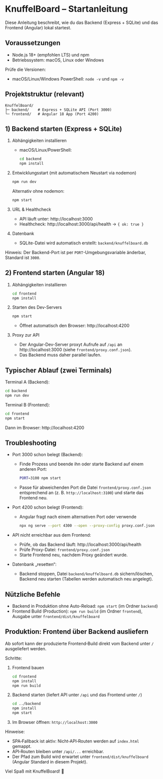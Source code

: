 # KnuffelBoard – Startanleitung

Diese Anleitung beschreibt, wie du das Backend (Express + SQLite) und das Frontend (Angular) lokal startest.

## Voraussetzungen
- Node.js 18+ (empfohlen LTS) und npm
- Betriebssystem: macOS, Linux oder Windows

Prüfe die Versionen:
- macOS/Linux/Windows PowerShell: `node -v` und `npm -v`

## Projektstruktur (relevant)
```
KnuffelBoard/
├─ backend/    # Express + SQLite API (Port 3000)
└─ frontend/   # Angular 18 App (Port 4200)
```

## 1) Backend starten (Express + SQLite)

1. Abhängigkeiten installieren
   - macOS/Linux/PowerShell:
     ```bash
     cd backend
     npm install
     ```
2. Entwicklungsstart (mit automatischem Neustart via nodemon)
   ```bash
   npm run dev
   ```
   Alternativ ohne nodemon:
   ```bash
   npm start
   ```

3. URL & Healthcheck
   - API läuft unter: http://localhost:3000
   - Healthcheck: http://localhost:3000/api/health → `{ ok: true }`

4. Datenbank
   - SQLite-Datei wird automatisch erstellt: `backend/knuffelboard.db`

Hinweis: Der Backend-Port ist per `PORT`-Umgebungsvariable änderbar, Standard ist `3000`.

## 2) Frontend starten (Angular 18)

1. Abhängigkeiten installieren
   ```bash
   cd frontend
   npm install
   ```
2. Starten des Dev-Servers
   ```bash
   npm start
   ```
   - Öffnet automatisch den Browser: http://localhost:4200

3. Proxy zur API
   - Der Angular-Dev-Server proxyt Aufrufe auf `/api` an http://localhost:3000 (siehe `frontend/proxy.conf.json`).
   - Das Backend muss daher parallel laufen.

## Typischer Ablauf (zwei Terminals)

Terminal A (Backend):
```bash
cd backend
npm run dev
```

Terminal B (Frontend):
```bash
cd frontend
npm start
```

Dann im Browser: http://localhost:4200

## Troubleshooting

- Port 3000 schon belegt (Backend):
  - Finde Prozess und beende ihn oder starte Backend auf einem anderen Port:
    ```bash
    PORT=3100 npm start
    ```
  - Passe für abweichenden Port die Datei `frontend/proxy.conf.json` entsprechend an (z. B. `http://localhost:3100`) und starte das Frontend neu.

- Port 4200 schon belegt (Frontend):
  - Angular fragt nach einem alternativen Port oder verwende
    ```bash
    npx ng serve --port 4300 --open --proxy-config proxy.conf.json
    ```

- API nicht erreichbar aus dem Frontend:
  - Prüfe, ob das Backend läuft: http://localhost:3000/api/health
  - Prüfe Proxy-Datei: `frontend/proxy.conf.json`
  - Starte Frontend neu, nachdem Proxy geändert wurde.

- Datenbank „resetten“:
  - Backend stoppen, Datei `backend/knuffelboard.db` sichern/löschen, Backend neu starten (Tabellen werden automatisch neu angelegt).

## Nützliche Befehle
- Backend in Produktion ohne Auto-Reload: `npm start` (im Ordner `backend`)
- Frontend Build (Production): `npm run build` (im Ordner `frontend`), Ausgabe unter `frontend/dist/knuffelboard`

## Produktion: Frontend über Backend ausliefern
Ab sofort kann der produzierte Frontend‑Build direkt vom Backend unter `/` ausgeliefert werden.

Schritte:
1. Frontend bauen
   ```bash
   cd frontend
   npm install
   npm run build
   ```
2. Backend starten (liefert API unter `/api` und das Frontend unter `/`)
   ```bash
   cd ../backend
   npm install
   npm start
   ```
3. Im Browser öffnen: `http://localhost:3000`

Hinweise:
- SPA‑Fallback ist aktiv: Nicht‑API‑Routen werden auf `index.html` gemappt.
- API‑Routen bleiben unter `/api/...` erreichbar.
- Der Pfad zum Build wird erwartet unter `frontend/dist/knuffelboard` (Angular Standard in diesem Projekt).

Viel Spaß mit KnuffelBoard! 🎲
